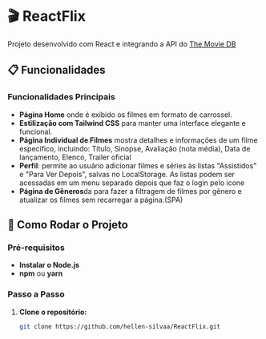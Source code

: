 # 🎬 ReactFlix

Projeto desenvolvido com React e integrando a API do [The Movie DB](https://www.themoviedb.org/) 

## 📋 Funcionalidades

### Funcionalidades Principais
- **Página Home** onde é  exibido os filmes em formato de carrossel.
- **Estilização com Tailwind CSS** para manter uma interface elegante e funcional.
- **Página Individual de Filmes** mostra detalhes e informações de um filme específico, incluindo: Título, Sinopse, Avaliação (nota média), Data de lançamento, Elenco, Trailer oficial
- **Perfil**: permite ao usuário adicionar filmes e séries às listas "Assistidos" e "Para Ver Depois", salvas no LocalStorage. As listas podem ser acessadas em um menu separado depois que faz o login pelo icone
- **Página de Gêneros**da para fazer a filtragem de filmes por gênero e atualizar os filmes sem recarregar a página.(SPA)


## 🚀 Como Rodar o Projeto

### Pré-requisitos
- **Instalar o Node.js** 
- **npm** ou **yarn**

### Passo a Passo

1. **Clone o repositório:**
   ```bash
   git clone https://github.com/hellen-silvaa/ReactFlix.git

